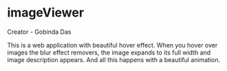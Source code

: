 # imageViewer
Creator - Gobinda Das

This is a web application with beautiful hover effect.
When you hover over images the blur effect removers, the image expands to its full width and image description appears. And all this happens with a beautiful animation.
